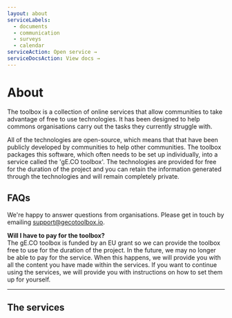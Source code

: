 ```yaml
---
layout: about
serviceLabels:
  - documents
  - communication
  - surveys
  - calendar
serviceAction: Open service →
serviceDocsAction: View docs →
---
```


# About

The toolbox is a collection of online services that allow communities to take advantage of free to use technologies.
It has been designed to help commons organisations carry out the tasks they currently struggle with.

All of the technologies are open-source, which means that that have been publicly developed by communities to help other communities.
The toolbox packages this software, which often needs to be set up individually, into a service called the 'gE.CO toolbox'.
The technologies are provided for free for the duration of the project
and you can retain the information generated through the technologies and will remain completely private.

## FAQs

We're happy to answer questions from organisations.
Please get in touch by emailing [support@gecotoolbox.io](mailto:support@gecotoolbox.io).

**Will I have to pay for the toolbox?**<br>
The gE.CO toolbox is funded by an EU grant so we can provide the toolbox free to use for the duration of the project.
In the future, we may no longer be able to pay for the service.
When this happens, we will provide you with all the content you have made within the services.
If you want to continue using the services, we will provide you with instructions on how to set them up for yourself.

<hr>

## The services
